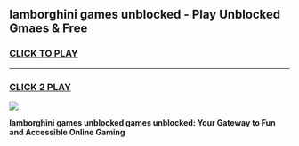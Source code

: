 
## lamborghini games unblocked - Play Unblocked Gmaes & Free
<h3>
<a href="https://premium.freeplayer.one?title=lamborghini_games_unblocked&ref=19F">CLICK TO PLAY</a></h3>
<hr>

<h3>
<a href="https://premium.freeplayer.one?title=lamborghini_games_unblocked&ref=19F">CLICK 2 PLAY</a>
  
</h3>

<a href="https://premium.freeplayer.one?title=lamborghini_games_unblocked&ref=19F/"><img src="https://clearcache.store/games.png"></a>


**lamborghini games unblocked games unblocked: Your Gateway to Fun and Accessible Online Gaming**
